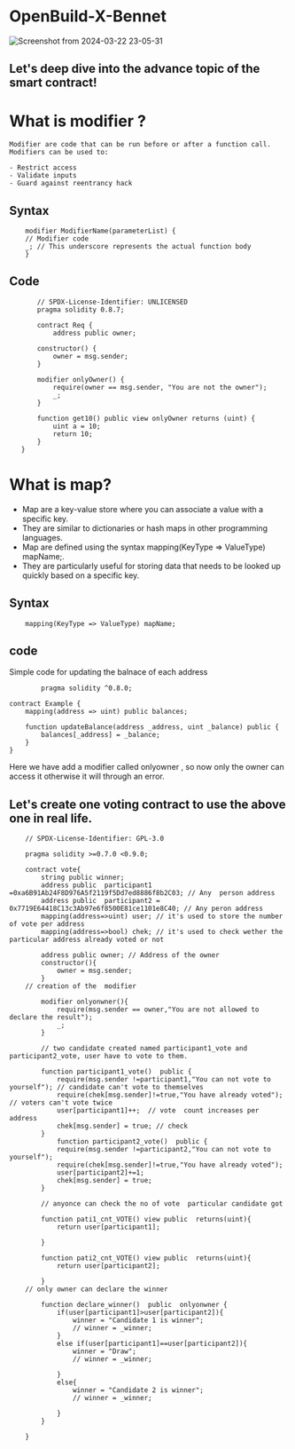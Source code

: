 # OpenBuild-X-Bennet


![Screenshot from 2024-03-22 23-05-31](https://github.com/Vikash-8090-Yadav/OpenBuild-X-Bennet/assets/85225156/f391a4b7-f3bb-4dcc-bd46-ea02d89028c3)


## Let's deep dive into the advance topic of the smart contract!


#  What is modifier ?


    Modifier are code that can be run before or after a function call.
    Modifiers can be used to:

    - Restrict access
    - Validate inputs
    - Guard against reentrancy hack
 
  
## Syntax 

```
    modifier ModifierName(parameterList) {
    // Modifier code
    _; // This underscore represents the actual function body
    }

```

## Code 
        
 ```
        // SPDX-License-Identifier: UNLICENSED
        pragma solidity 0.8.7;
        
        contract Req {
            address public owner;
    
        constructor() {
            owner = msg.sender;
        }
    
        modifier onlyOwner() {
            require(owner == msg.sender, "You are not the owner");
            _;
        }
    
        function get10() public view onlyOwner returns (uint) {
            uint a = 10; 
            return 10;
        }
    }

  ```
    
# What is  map?

 - Map are a key-value store where you can associate a value with a specific key.
 - They are similar to dictionaries or hash maps in other programming languages.
 - Map are defined using the syntax mapping(KeyType => ValueType) mapName;.
 - They are particularly useful for storing data that needs to be looked up quickly based on a specific key.

## Syntax 

```
    mapping(KeyType => ValueType) mapName;
```

## code 

Simple code for updating the balnace of each address


```
        pragma solidity ^0.8.0;

contract Example {
    mapping(address => uint) public balances;

    function updateBalance(address _address, uint _balance) public {
        balances[_address] = _balance;
    }
}

```




 Here we have add a modifier called onlyowner , so now only the owner can access it otherwise it will through an error.

 

## Let's  create one voting contract to  use the above one  in real life. 


```
    // SPDX-License-Identifier: GPL-3.0
    
    pragma solidity >=0.7.0 <0.9.0;
    
    contract vote{
        string public winner;
        address public  participant1 =0xa6B91Ab24F8D976A5f2119f5Dd7ed8886f8b2C03; // Any  person address
        address public  participant2 = 0x7719E64418C13c3Ab97e6f8500E81ce1101e8C40; // Any peron address
        mapping(address=>uint) user; // it's used to store the number of vote per address
        mapping(address=>bool) chek; // it's used to check wether the particular address already voted or not 
    
        address public owner; // Address of the owner
        constructor(){
            owner = msg.sender;
        }
    // creation of the  modifier 

        modifier onlyonwner(){
            require(msg.sender == owner,"You are not allowed to declare the result");
            _;
        }

        // two candidate created named participant1_vote and participant2_vote, user have to vote to them. 
    
        function participant1_vote()  public {
            require(msg.sender !=participant1,"You can not vote to yourself"); // candidate can't vote to themselves
            require(chek[msg.sender]!=true,"You have already voted"); // voters can't vote twice
            user[participant1]++;  // vote  count increases per address 
            chek[msg.sender] = true; // check 
        }
            function participant2_vote()  public {
            require(msg.sender !=participant2,"You can not vote to yourself");
            require(chek[msg.sender]!=true,"You have already voted");
            user[participant2]+=1;
            chek[msg.sender] = true;
        }

        // anyonce can check the no of vote  particular candidate got
    
        function pati1_cnt_VOTE() view public  returns(uint){
            return user[participant1];
    
        }
    
        function pati2_cnt_VOTE() view public  returns(uint){
            return user[participant2];
    
        }
    // only owner can declare the winner 
    
        function declare_winner()  public  onlyonwner {
            if(user[participant1]>user[participant2]){
                winner = "Candidate 1 is winner";
                // winner = _winner;
            }
            else if(user[participant1]==user[participant2]){
                winner = "Draw";
                // winner = _winner;
    
            }
            else{
                winner = "Candidate 2 is winner";
                // winner = _winner;
    
            }
        }
    
    }
```
